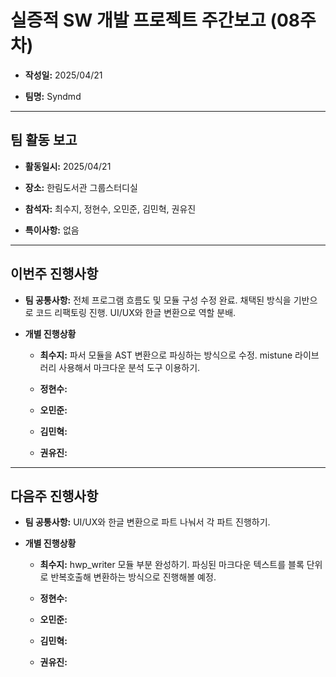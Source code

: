 # 실증적 SW 개발 프로젝트 주간보고 (08주차)
- **작성일:** 2025/04/21

- **팀명:** Syndmd

***

## 팀 활동 보고
- **활동일시:** 2025/04/21

- **장소:** 한림도서관 그룹스터디실

- **참석자:** 최수지, 정현수, 오민준, 김민혁, 권유진

- **특이사항:** 없음

***

## 이번주 진행사항
- **팀 공통사항:** 전체 프로그램 흐름도 및 모듈 구성 수정 완료. 채택된 방식을 기반으로 코드 리팩토링 진행. UI/UX와 한글 변환으로 역할 분배.

- **개별 진행상황**

  - **최수지:** 파서 모듈을 AST 변환으로 파싱하는 방식으로 수정. mistune 라이브러리 사용해서 마크다운 분석 도구 이용하기.

  - **정현수:** 

  - **오민준:** 

  - **김민혁:** 

  - **권유진:** 

***

## 다음주 진행사항
- **팀 공통사항:** UI/UX와 한글 변환으로 파트 나눠서 각 파트 진행하기.

- **개별 진행상황**

  - **최수지:** hwp_writer 모듈 부분 완성하기. 파싱된 마크다운 텍스트를 블록 단위로 반복호출해 변환하는 방식으로 진행해볼 예정.

  - **정현수:** 

  - **오민준:** 

  - **김민혁:** 

  - **권유진:** 
